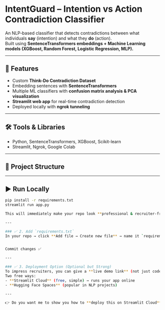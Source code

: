 # IntentGuard – Intention vs Action Contradiction Classifier

An NLP-based classifier that detects contradictions between what individuals **say** (intention) and what they **do** (action).  
Built using **SentenceTransformers embeddings + Machine Learning models (XGBoost, Random Forest, Logistic Regression, MLP).**

---

## 🚀 Features
- Custom **Think-Do Contradiction Dataset**
- Embedding sentences with **SentenceTransformers**
- Multiple ML classifiers with **confusion matrix analysis & PCA visualization**
- **Streamlit web app** for real-time contradiction detection
- Deployed locally with **ngrok tunneling**

---

## 🛠 Tools & Libraries
- Python, SentenceTransformers, XGBoost, Scikit-learn
- Streamlit, Ngrok, Google Colab

---

## 📂 Project Structure

---

## ▶️ Run Locally
```bash
pip install -r requirements.txt
streamlit run app.py

This will immediately make your repo look **professional & recruiter-friendly**.  

---

### ✅ 2. Add `requirements.txt`
In your repo → click **Add file → Create new file** → name it `requirements.txt` → add:


Commit changes ✅  

---

### ✅ 3. Deployment Option (Optional but Strong)
To impress recruiters, you can give a **live demo link** (not just code).  
Two free ways:  
- **Streamlit Cloud** (free, simple) → runs your app online  
- **Hugging Face Spaces** (popular in NLP projects)  

---

👉 Do you want me to show you how to **deploy this on Streamlit Cloud** so you can share a live working link with recruiters?
